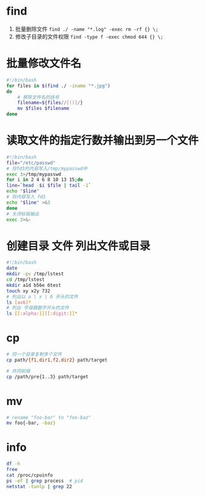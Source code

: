 # find
1. 批量删除文件
` find ./ -name "*.log" -exec rm -rf {} \; `
2. 修改子目录的文件权限
`find -type f -exec chmod 644 {} \;`

# 批量修改文件名
```bash
#!/bin/bash
for files in $(find ./ -iname "*.jpg")
do
    # 移除文件名的括号
    filename=${files//[()]/}
    mv $files $filename
done
```
# 读取文件的指定行数并输出到另一个文件
```bash
#!/bin/bash
file="/etc/passwd"
# 将fd3的内容写入/tmp/mypasswd中
exec 3>/tmp/mypasswd
for i in 2 4 6 8 10 13 15;do
line=`head -$i $file | tail -1`
echo "$line"
# 将内容写入 fd3
echo "$line" >&3
done
# 关闭标指输出
exec 3>&-
```
# 创建目录 文件 列出文件或目录
```bash
#!/bin/bash
date
mkdir -pv /tmp/lstest
cd /tmp/lstest
mkdir a1d b56e 6test
touch xy x2y 732
# 列出以 a | x | 6 开头的文件
ls [ax6]*
# 列出 字母跟数字开头的文件
ls [[:alpha:]][[:digit:]]*
```
# cp
```sh
# 同一个目录复制多个文件
cp path/{f1,dir1,f2,dir2} path/target

# 共同前缀
cp /path/pre{1..3} path/target
```

# mv
```sh
# rename "foo-bar" to "foo-baz"
mv foo{-bar, -baz}
```

# info
```sh
df -h
free
cat /proc/cpuinfo
ps -ef | grep process  # pid 
netstat -tunlp | grep 22
```
